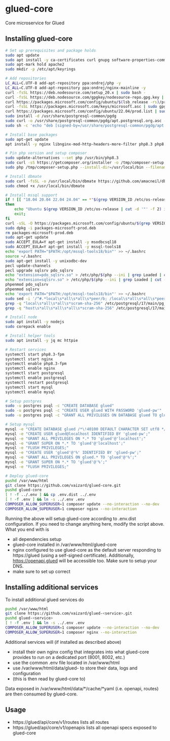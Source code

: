 # glued-core
Core microservice for Glued

## Installing glued-core
```bash
# Set up prerequisites and package holds
sudo apt update
sudo apt install -y ca-certificates curl gnupg software-properties-common
sudo apt-mark hold apache2
sudo mkdir -p /etc/apt/keyrings

# Add repositories
LC_ALL=C.UTF-8 add-apt-repository ppa:ondrej/php -y
LC_ALL=C.UTF-8 add-apt-repository ppa:ondrej/nginx-mainline -y
curl -fsSL https://deb.nodesource.com/setup_20.x | sudo bash -
curl -fsSL https://deb.nodesource.com/gpgkey/nodesource-repo.gpg.key | sudo gpg --dearmor -o /etc/apt/keyrings/nodesource.gpg
curl https://packages.microsoft.com/config/ubuntu/$(lsb_release -rs)/prod.list | sudo tee /etc/apt/sources.list.d/msprod.list
curl -fsSL https://packages.microsoft.com/keys/microsoft.asc | sudo gpg --dearmor -o /usr/share/keyrings/microsoft-prod.gpg
curl https://packages.microsoft.com/config/ubuntu/22.04/prod.list | sudo tee /etc/apt/sources.list.d/mssql-release.list
sudo install -d /usr/share/postgresql-common/pgdg
sudo curl -o /usr/share/postgresql-common/pgdg/apt.postgresql.org.asc --fail https://www.postgresql.org/media/keys/ACCC4CF8.asc
sudo sh -c 'echo "deb [signed-by=/usr/share/postgresql-common/pgdg/apt.postgresql.org.asc] https://apt.postgresql.org/pub/repos/apt $(lsb_release -cs)-pgdg main" > /etc/apt/sources.list.d/pgdg.list'

# Install base packages
sudo apt-get update
apt install -y nginx libnginx-mod-http-headers-more-filter php8.3 php8.3-fpm php8.3-apcu php8.3-bcmath php8.3-curl php8.3-dev php8.3-gd php8.3-gmp php8.3-imap php-json php8.3-pgsql php8.3-mbstring php8.3-mysql php-pear php8.3-readline php8.3-soap php8.3-xml php8.3-yaml php8.3-zip apache2-utils git mysql-server postgresql sshpass

# Pin php version and setup composer
sudo update-alternatives --set php /usr/bin/php8.3
sudo curl -sS https://getcomposer.org/installer -o /tmp/composer-setup.php
sudo php /tmp/composer-setup.php --install-dir=/usr/local/bin --filename=composer

# Install dbmate
sudo curl -fsSL -o /usr/local/bin/dbmate https://github.com/amacneil/dbmate/releases/latest/download/dbmate-linux-amd64
sudo chmod +x /usr/local/bin/dbmate

# Install mssql support
if ! [[ "18.04 20.04 22.04 24.04" == *"$(grep VERSION_ID /etc/os-release | cut -d '"' -f 2)"* ]];
then
    echo "Ubuntu $(grep VERSION_ID /etc/os-release | cut -d '"' -f 2) is not currently supported.";
    exit;
fi
curl -sSL -O https://packages.microsoft.com/config/ubuntu/$(grep VERSION_ID /etc/os-release | cut -d '"' -f 2)/packages-microsoft-prod.deb
sudo dpkg -i packages-microsoft-prod.deb
rm packages-microsoft-prod.deb
sudo apt-get update
sudo ACCEPT_EULA=Y apt-get install -y msodbcsql18
sudo ACCEPT_EULA=Y apt-get install -y mssql-tools18
echo 'export PATH="$PATH:/opt/mssql-tools18/bin"' >> ~/.bashrc
source ~/.bashrc
sudo apt-get install -y unixodbc-dev
pecl update-channels
pecl upgrade sqlsrv pdo_sqlsrv
echo "extension=pdo_sqlsrv.so" > /etc/php/$(php --ini | grep Loaded | cut -d'/' -f4)/mods-available/pdo_sqlsrv.ini
echo "extension=sqlsrv.so" > /etc/php/$(php --ini | grep Loaded | cut -d'/' -f4)/mods-available/sqlsrv.ini
phpenmod pdo_sqlsrv
phpenmod sqlsrv
echo 'export PATH="$PATH:/opt/mssql-tools18/bin"' >> ~/.bashrc
sudo sed -i '/^#.*local\s*all\s*all\s*peer/b; /local\s*all\s*all\s*peer/s/^/#/' /etc/postgresql/17/main/pg_hba.conf
grep -q "local\s*all\s*all\s*scram-sha-256" /etc/postgresql/17/main/pg_hba.conf || echo "local   all   all   scram-sha-256" | sudo tee -a /etc/postgresql/17/main/pg_hba.conf
grep -q "host\s*all\s*all\s*all\s*scram-sha-256" /etc/postgresql/17/main/pg_hba.conf || echo "host    all   all   all   scram-sha-256" | sudo tee -a /etc/postgresql/17/main/pg_hba.conf

# Install node
sudo apt install -y nodejs
sudo corepack enable

# Install helper tools
sudo apt install -y jq mc httpie

# Restart services
systemctl start php8.3-fpm
systemctl start nginx
systemctl enable php8.3-fpm
systemctl enable nginx
systemctl start postgresql
systemctl enable postgresql
systemctl restart postgresql
systemctl start mysql
systemctl enable mysql

# Setup postgres
sudo -u postgres psql -c "CREATE DATABASE glued"
sudo -u postgres psql -c "CREATE USER glued WITH PASSWORD 'glued-pw'"
sudo -u postgres psql -c "GRANT ALL PRIVILEGES ON DATABASE glued TO glued"

# Setup mysql
mysql -e "CREATE DATABASE glued /*\!40100 DEFAULT CHARACTER SET utf8 */;"
mysql -e "CREATE USER glued@localhost IDENTIFIED BY 'glued-pw';"
mysql -e "GRANT ALL PRIVILEGES ON *.* TO 'glued'@'localhost';"
mysql -e "GRANT SUPER ON *.* TO 'glued'@'localhost';"
mysql -e "FLUSH PRIVILEGES;"
mysql -e "CREATE USER 'glued'@'%' IDENTIFIED BY 'glued-pw';"
mysql -e "GRANT ALL PRIVILEGES ON glued.* TO 'glued'@'%';"
mysql -e "GRANT SUPER ON *.* TO 'glued'@'%';"
mysql -e "FLUSH PRIVILEGES;"

# Deploy glued-core
pushd /var/www/html
git clone https://github.com/vaizard/glued-core.git
pushd glued-core
[ ! -f ../.env ] && cp .env.dist ../.env
[ ! -f .env ] && ln -s ../.env .env
COMPOSER_ALLOW_SUPERUSER=1 composer update --no-interaction --no-dev
COMPOSER_ALLOW_SUPERUSER=1 composer nginx --no-interaction
```

Running the above will setup glued-core according to .env.dist configuration. If you need to change anything here,
modify the script above. What you end with is

- all dependencies setup
- glued-core installed in /var/www/html/glued-core
- nginx configured to use glued-core as the default server responding to https://glued (using a self-signed certificate). Additionally, https://openapi.glued will be accessible too. Make sure to setup your DNS.
- make sure to set up correct 

## Installing additional services

To install additional glued services do

```bash
pushd /var/www/html
git clone https://github.com/vaizard/glued-<service>.git
pushd glued-<service>
[ ! -f .env ] && ln -s ../.env .env
COMPOSER_ALLOW_SUPERUSER=1 composer update --no-interaction --no-dev
COMPOSER_ALLOW_SUPERUSER=1 composer nginx --no-interaction
```

Additional services will (if installed as described above)

- install their own nginx config that integrates into what glued-core provides to run on a dedicated port (8001, 8002, etc.)
- use the common .env file located in /var/www/html
- use /var/www/html/data/glued-<service> to store their data, logs and configuration
- (this is then read by glued-core to)

Data exposed in /var/www/html/data/*/cache/*yaml (i.e. openapi, routes) are then consumed by glued-core.


## Usage

- https://glued/api/core/v1/routes lists all routes
- https://glued/api/core/v1/openapis lists all openapi specs exposed to glued-core
